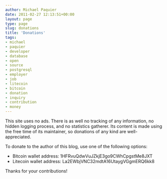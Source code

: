 ```yaml
---
author: Michael Paquier
date: 2011-02-27 12:13:51+00:00
layout: page
type: page
slug: donations
title: 'Donations'
tags:
- michael
- paquier
- developer
- database
- open
- source
- postgresql
- employer
- job
- litecoin
- bitcoin
- donation
- inquiry
- contribution
- money
---
```

This site uses no ads. There is as well no tracking of any information,
no hidden logging process, and no statistics gatherer. Its content is
made using the free time of its maintainer, so donations of any kind
are well-appreciated.

To donate to the author of this blog, use one of the following options:

  * Bitcoin wallet address: 1HFRvuQdwVuJZkjE3go9CWhCpgstMe8JXT
  * Litecoin wallet address: La2EWbjVNC32mdtA16UtaygVGgmERQ6kk8

Thanks for your contributions!
